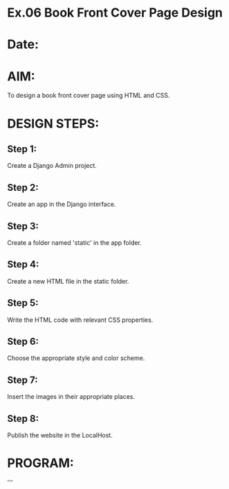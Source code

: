 # Ex.06 Book Front Cover Page Design
# Date:
# AIM:
To design a book front cover page using HTML and CSS.

# DESIGN STEPS:
## Step 1:
Create a Django Admin project.

## Step 2:
Create an app in the Django interface.

## Step 3:
Create a folder named 'static' in the app folder.

## Step 4:
Create a new HTML file in the static folder.

## Step 5:
Write the HTML code with relevant CSS properties.

## Step 6:
Choose the appropriate style and color scheme.

## Step 7:
Insert the images in their appropriate places.

## Step 8:
Publish the website in the LocalHost.

# PROGRAM:
'''
<!DOCTYPE html>
<html lang="en">
    <head>
        <meta name="viewport"
        content="width=device-width,initial-scale=1.0">
        <style>
        
        .bookpage{
            width: 400px;
            height: 600px;
            color: rgb(255, 0, 0);
            margin-left: auto;
            margin-right: auto;
            padding:20px;
            font-family: 'Franklin Gothic Medium', 'Arial Narrow', Arial, sans-serif;
            background-image: linear-gradient(rgb(179, 255, 0), rgb(255, 235, 192)), url('../images/back.png');
            background-size: cover;
        }

        .insight{
            color: rgb(165, 42, 165);

        }

        .hrstyle{
            width: 100px;
        }

        .author{
            color: rgb(255, 255, 255);
            display: inline;
            position: relative;
            color: rgb(34, 0, 255);
            top: 190px;

            font-family: Georgia, 'Comic Sans MS', Times, serif;
            font-size: medium;
        }
        .booktitle{
            font-family: 'Courier New', Courier, monospace;
            font-size: larger;
            text-align: center;
            position: relative;
            top: 30px;
        }

        .id{
            width: 400px;
            position: relative;
            top: 180px;

        }

        .pub{
            font-size: medium;
            position: relative;
            top: 155px;
            left: 330px;
        }
        .ed{
            color: rgb(0, 217, 255);
            font-size: medium;
            font-family: Verdana, Geneva, Tahoma, sans-serif;
            position: relative;
            top: 85px;

        }
        .subtile{
            font-family: Tahoma;
            font-size: large;
            position: relative;
            top: 40px;
        }
        .mypic{
            position: relative;
            top: 135px;
            left: 260px;
            width: 100px;
            height: 100px;
            background-size: cover;
        }
        </style>
        <title>Book Cover Page</title>
    </head>
    <body>
        <div class="bookpage">
            <div class="insight">
                SEC INSIGHT
            </div>
            <div class="hrstyle">
                <hr style="color:red;">
            </div>
            <div class="booktitle">
                <h1>INNER ENGINEERING</h1>
            </div>
            <div class="subtitle">
                Finding the source of your happiness
            </div>
            <div class="mypic">
                <img src="C:\Users\admin\OneDrive\Pictures\IMG_20241002_213212.jpg" width="130" height="145" alt="">
            </div>
            <div class="id">
                <hr style="color: rgb(0, 17, 255);">
            </div>
            <div class="author">
                <p><b>Charumathi A</b></p>
            </div>
            <div class="pub">
                SEC
            </div>
            <div class="ed">
                <b>Extended Edition</b>
            </div>
        </div>
    </body>
</html>
'''
# OUTPUT:
![Uploading Screenshot 2024-12-07 005336.png…]()

# RESULT:
The program for designing book front cover page using HTML and CSS is completed successfully.
